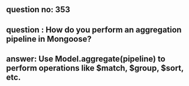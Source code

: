 
      
## question no: 353

## question : How do you perform an aggregation pipeline in Mongoose?

## answer: Use Model.aggregate(pipeline) to perform operations like $match, $group, $sort, etc.
      